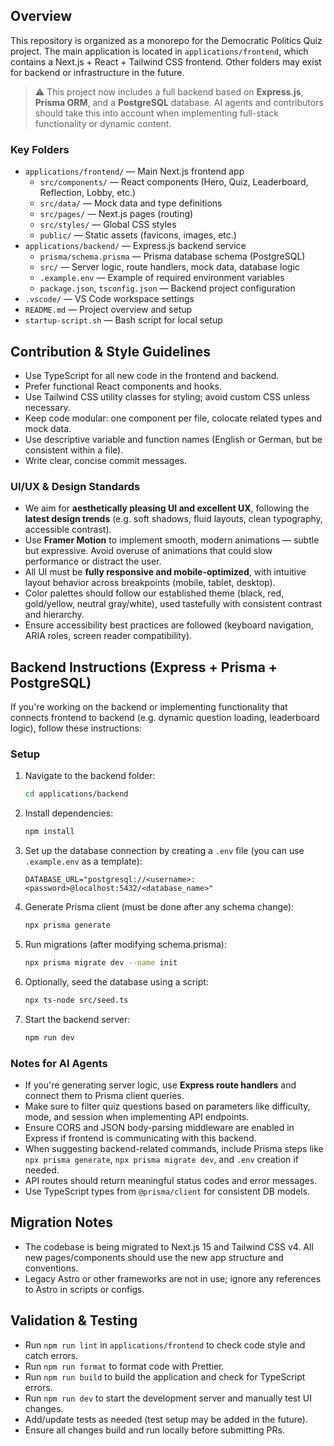 ## Overview

This repository is organized as a monorepo for the Democratic Politics Quiz project. The main application is located in `applications/frontend`, which contains a Next.js + React + Tailwind CSS frontend. Other folders may exist for backend or infrastructure in the future.

> ⚠️ This project now includes a full backend based on **Express.js**, **Prisma ORM**, and a **PostgreSQL** database. AI agents and contributors should take this into account when implementing full-stack functionality or dynamic content.

### Key Folders

- `applications/frontend/` — Main Next.js frontend app
  - `src/components/` — React components (Hero, Quiz, Leaderboard, Reflection, Lobby, etc.)
  - `src/data/` — Mock data and type definitions
  - `src/pages/` — Next.js pages (routing)
  - `src/styles/` — Global CSS styles
  - `public/` — Static assets (favicons, images, etc.)
- `applications/backend/` — Express.js backend service
  - `prisma/schema.prisma` — Prisma database schema (PostgreSQL)
  - `src/` — Server logic, route handlers, mock data, database logic
  - `.example.env` — Example of required environment variables
  - `package.json`, `tsconfig.json` — Backend project configuration
- `.vscode/` — VS Code workspace settings
- `README.md` — Project overview and setup
- `startup-script.sh` — Bash script for local setup

## Contribution & Style Guidelines

- Use TypeScript for all new code in the frontend and backend.
- Prefer functional React components and hooks.
- Use Tailwind CSS utility classes for styling; avoid custom CSS unless necessary.
- Keep code modular: one component per file, colocate related types and mock data.
- Use descriptive variable and function names (English or German, but be consistent within a file).
- Write clear, concise commit messages.

### UI/UX & Design Standards

- We aim for **aesthetically pleasing UI and excellent UX**, following the **latest design trends** (e.g. soft shadows, fluid layouts, clean typography, accessible contrast).
- Use **Framer Motion** to implement smooth, modern animations — subtle but expressive. Avoid overuse of animations that could slow performance or distract the user.
- All UI must be **fully responsive and mobile-optimized**, with intuitive layout behavior across breakpoints (mobile, tablet, desktop).
- Color palettes should follow our established theme (black, red, gold/yellow, neutral gray/white), used tastefully with consistent contrast and hierarchy.
- Ensure accessibility best practices are followed (keyboard navigation, ARIA roles, screen reader compatibility).

## Backend Instructions (Express + Prisma + PostgreSQL)

If you're working on the backend or implementing functionality that connects frontend to backend (e.g. dynamic question loading, leaderboard logic), follow these instructions:

### Setup

1. Navigate to the backend folder:

   ```bash
   cd applications/backend
   ```

2. Install dependencies:

   ```bash
   npm install
   ```

3. Set up the database connection by creating a `.env` file (you can use `.example.env` as a template):

   ```
   DATABASE_URL="postgresql://<username>:<password>@localhost:5432/<database_name>"
   ```

4. Generate Prisma client (must be done after any schema change):

   ```bash
   npx prisma generate
   ```

5. Run migrations (after modifying schema.prisma):

   ```bash
   npx prisma migrate dev --name init
   ```

6. Optionally, seed the database using a script:

   ```bash
   npx ts-node src/seed.ts
   ```

7. Start the backend server:

   ```bash
   npm run dev
   ```

### Notes for AI Agents

- If you're generating server logic, use **Express route handlers** and connect them to Prisma client queries.
- Make sure to filter quiz questions based on parameters like difficulty, mode, and session when implementing API endpoints.
- Ensure CORS and JSON body-parsing middleware are enabled in Express if frontend is communicating with this backend.
- When suggesting backend-related commands, include Prisma steps like `npx prisma generate`, `npx prisma migrate dev`, and `.env` creation if needed.
- API routes should return meaningful status codes and error messages.
- Use TypeScript types from `@prisma/client` for consistent DB models.

## Migration Notes

- The codebase is being migrated to Next.js 15 and Tailwind CSS v4. All new pages/components should use the new app structure and conventions.
- Legacy Astro or other frameworks are not in use; ignore any references to Astro in scripts or configs.

## Validation & Testing

- Run `npm run lint` in `applications/frontend` to check code style and catch errors.
- Run `npm run format` to format code with Prettier.
- Run `npm run build` to build the application and check for TypeScript errors.
- Run `npm run dev` to start the development server and manually test UI changes.
- Add/update tests as needed (test setup may be added in the future).
- Ensure all changes build and run locally before submitting PRs.
